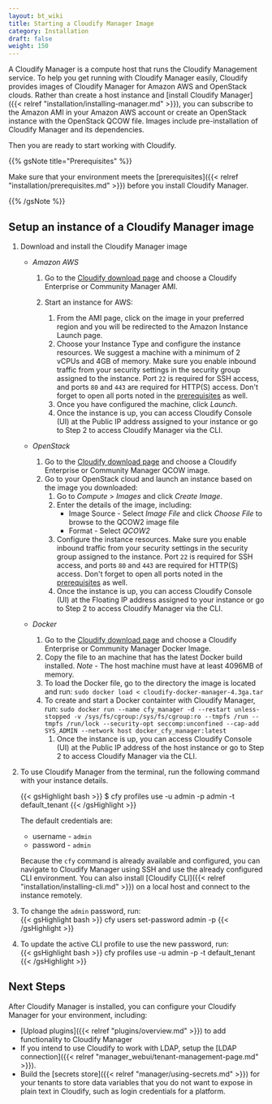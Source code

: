 ```yaml
---
layout: bt_wiki
title: Starting a Cloudify Manager Image
category: Installation
draft: false
weight: 150
---
```

A Cloudify Manager is a compute host that runs the Cloudify Management service. To help you get running with Cloudify Manager easily, Cloudify provides images of Cloudify Manager for Amazon AWS and OpenStack clouds. Rather than create a host instance and [install Cloudify Manager]({{< relref "installation/installing-manager.md" >}}), you can subscribe to the Amazon AMI in your Amazon AWS account or create an OpenStack instance with the OpenStack QCOW file. Images include pre-installation of Cloudify Manager and its dependencies.

Then you are ready to start working with Cloudify.

{{% gsNote title="Prerequisites" %}}

Make sure that your environment meets the [prerequisites]({{< relref "installation/prerequisites.md" >}}) before you install Cloudify Manager.

{{% /gsNote %}}

## Setup an instance of a Cloudify Manager image

1. Download and install the Cloudify Manager image

    * *Amazon AWS*
    
        1. Go to the [Cloudify download page](http://cloudify.co/download/) and choose a Cloudify Enterprise or Community Manager AMI.
        1. Start an instance for AWS:

            1. From the AMI page, click on the image in your preferred region and you will be redirected to the Amazon Instance Launch page.
            1. Choose your Instance Type and configure the instance resources. We suggest a machine with a minimum of 2 vCPUs and 4GB of memory.
                Make sure you enable inbound traffic from your security settings in the security group assigned to the instance. Port `22` is required for SSH access, and ports `80` and `443` are required for HTTP(S) access. Don't forget to open all ports noted in the [prerequisites](https://docs.cloudify.co/latest/installation/prerequisites/) as well.
            1. Once you have configured the machine, click *Launch*.
            1. Once the instance is up, you can access Cloudify Console (UI) at the Public IP address assigned to your instance or go to Step 2 to access Cloudify Manager via the CLI.

    * *OpenStack*
        1. Go to the [Cloudify download page](http://cloudify.co/download/) and choose a Cloudify Enterprise or Community Manager QCOW image.
        1. Go to your OpenStack cloud and launch an instance based on the image you downloaded:
            1. Go to *Compute* > *Images* and click *Create Image*.
            1. Enter the details of the image, including:
                * Image Source - Select *Image File* and click *Choose File* to browse to the QCOW2 image file
                * Format - Select *QCOW2*
            1. Configure the instance resources.
                Make sure you enable inbound traffic from your security settings in the security group assigned to the instance. Port `22` is required for SSH access, and ports `80` and `443` are required for HTTP(S) access. Don't forget to open all ports noted in the [prerequisites](https://docs.cloudify.co/latest/installation/prerequisites/) as well.
            1. Once the instance is up, you can access Cloudify Console (UI) at the Floating IP address assigned to your instance or go to Step 2 to access Cloudify Manager via the CLI.

    * *Docker*
        1. Go to the [Cloudify download page](http://cloudify.co/download/) and choose a Cloudify Enterprise or Community Manager Docker Image.
        1. Copy the file to an machine that has the latest Docker build installed.
            *Note* - The host machine must have at least 4096MB of memory.
        1. To load the Docker file, go to the directory the image is located and run: `sudo docker load < cloudify-docker-manager-4.3ga.tar` 
        1. To create and start a Docker containter with Cloudify Manager, run: `sudo docker run --name cfy_manager -d --restart unless-stopped -v /sys/fs/cgroup:/sys/fs/cgroup:ro --tmpfs /run --tmpfs /run/lock --security-opt seccomp:unconfined --cap-add SYS_ADMIN --network host docker_cfy_manager:latest`
            1. Once the instance is up, you can access Cloudify Console (UI) at the Public IP address of the host instance or go to Step 2 to access Cloudify Manager via the CLI.


1. To use Cloudify Manager from the terminal, run the following command with your instance details.
    
    {{< gsHighlight  bash  >}}
    $ cfy profiles use <manager-ip> -u admin -p admin -t default_tenant
    {{< /gsHighlight >}}
   
    The default credentials are:

    * username - ```admin```
    * password - ```admin```

    Because the `cfy` command is already available and configured, you can navigate to Cloudify Manager using SSH and use the already configured CLI environment. You can also install [Cloudify CLI]({{< relref "installation/installing-cli.md" >}}) on a local host and connect to the instance remotely.

1. To change the `admin` password, run:   
    {{< gsHighlight  bash  >}}
    cfy users set-password admin -p <new-password>
    {{< /gsHighlight >}}

1. To update the active CLI profile to use the new password, run:   
    {{< gsHighlight  bash  >}}
    cfy profiles use <manager-ip> -u admin -p <the-new-password> -t default_tenant
    {{< /gsHighlight >}}
 
## Next Steps

After Cloudify Manager is installed, you can configure your Cloudify Manager for your environment, including:

* [Upload plugins]({{< relref "plugins/overview.md" >}}) to add functionality to Cloudify Manager
* If you intend to use Cloudify to work with LDAP, setup the [LDAP connection]({{< relref "manager_webui/tenant-management-page.md" >}}).
* Build the [secrets store]({{< relref "manager/using-secrets.md" >}}) for your tenants to store data variables that you do not want to expose in plain text in Cloudify, such as login credentials for a platform.
